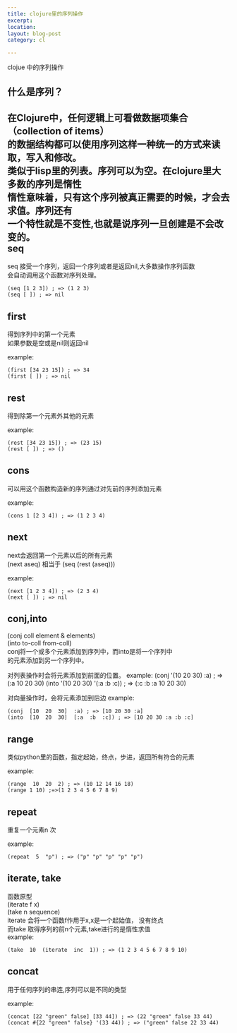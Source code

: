 ```yaml
---
title: clojure里的序列操作 
excerpt: 
location: 
layout: blog-post
category: cl

---
```


clojue 中的序列操作

什么是序列？
----------------
在Clojure中，任何逻辑上可看做数据项集合（collection of items）     
的数据结构都可以使用序列这样一种统一的方式来读取，写入和修改。    
类似于lisp里的列表。序列可以为空。在clojure里大多数的序列是惰性    
惰性意味着，只有这个序列被真正需要的时候，才会去求值。序列还有    
一个特性就是不变性,也就是说序列一旦创建是不会改变的。    
seq 
------

seq 接受一个序列，返回一个序列或者是返回nil,大多数操作序列函数    
会自动调用这个函数对序列处理。     

	(seq [1 2 3]) ; => (1 2 3)
	(seq [ ]) ; => nil

first 
--------------

得到序列中的第一个元素    
如果参数是空或是nil则返回nil    

example: 
	
	(first [34 23 15]) ; => 34
	(first [ ]) ; => nil

rest 
----------
得到除第一个元素外其他的元素     

example: 
	
	(rest [34 23 15]) ; => (23 15)
	(rest [ ]) ; => ()
cons
--------
可以用这个函数构造新的序列通过对先前的序列添加元素     

example:

	(cons 1 [2 3 4]) ; => (1 2 3 4)

next 
--------------
next会返回第一个元素以后的所有元素      
(next aseq) 相当于 (seq (rest (aseq)))          

example:

	(next [1 2 3 4]) ; => (2 3 4)
	(next [ ]) ; => nil

conj,into 
--------------
(conj  coll  element  &  elements)       
(into  to-coll  from-coll)       
conj将一个或多个元素添加到序列中，而into是将一个序列中    
的元素添加到另一个序列中。

对列表操作时会将元素添加到前面的位置。	
example:
	(conj  '(10  20  30)  :a) ; => (:a 10 20 30)
	(into  '(10  20  30)  '(:a  :b  :c)) ; => (:c :b :a 10 20 30)

对向量操作时，会将元素添加到后边
example:

	(conj  [10  20  30]  :a) ; => [10 20 30 :a]
	(into  [10  20  30]  [:a  :b  :c]) ; => [10 20 30 :a :b :c]

range 
----------
类似python里的函数，指定起始，终点，步进，返回所有符合的元素    

example:
	
	(range  10  20  2) ; => (10 12 14 16 18)
	(range 1 10) ;=>(1 2 3 4 5 6 7 8 9)

repeat 
---------
重复一个元素n 次     

example:
	
	(repeat  5  "p") ; => ("p" "p" "p" "p" "p")

iterate, take
--------------
函数原型     
(iterate  f  x)      
(take  n  sequence)      
iterate 会将一个函数f作用于x,x是一个起始值， 没有终点     
而take 取得序列的前n个元素,take进行的是惰性求值        
example: 
	
	(take  10  (iterate  inc  1)) ; => (1 2 3 4 5 6 7 8 9 10)
	
concat 
-----------
用于任何序列的串连,序列可以是不同的类型          

example:
	
	(concat [22 "green" false] [33 44]) ; => (22 "green" false 33 44)
	(concat #{22 "green" false} '(33 44)) ; => ("green" false 22 33 44)












